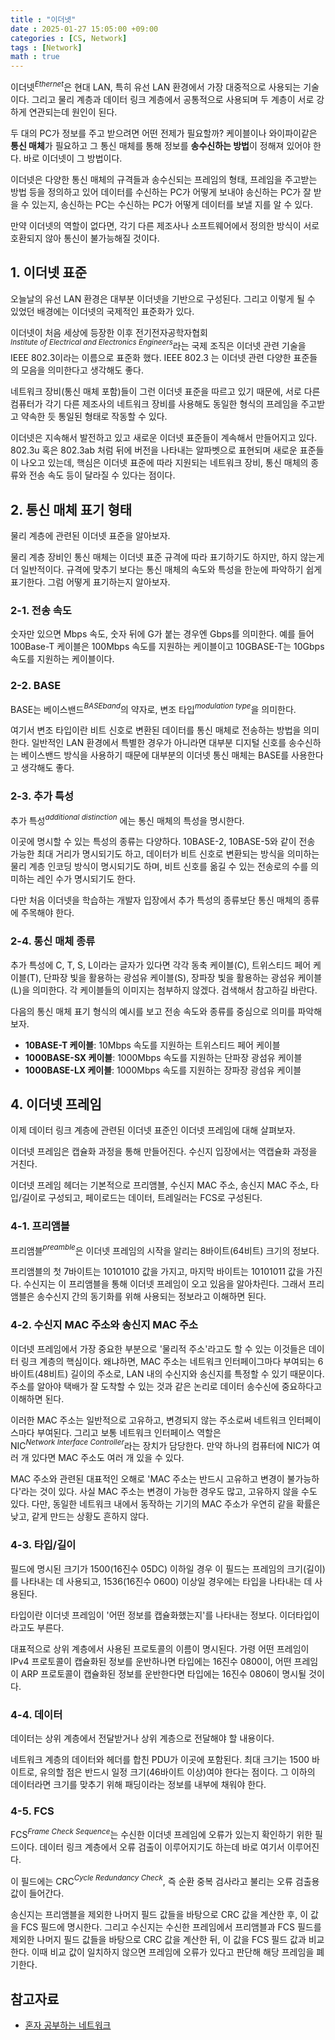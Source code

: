 ```yaml
---
title : "이더넷"
date : 2025-01-27 15:05:00 +09:00
categories : [CS, Network]
tags : [Network]
math : true
---
```


이더넷$^{Ethernet}$은 현대 LAN, 특히 유선 LAN 환경에서 가장 대중적으로 사용되는 기술이다. 그리고 물리 계층과 데이터 링크 계층에서 공통적으로 사용되며 두 계층이 서로 강하게 연관되는데 원인이 된다.

두 대의 PC가 정보를 주고 받으려면 어떤 전제가 필요할까? 케이블이나 와이파이같은 **통신 매체**가 필요하고 그 통신 매체를 통해 정보를 **송수신하는 방법**이 정해져 있어야 한다. 바로 이더넷이 그 방법이다.

이더넷은 다양한 통신 매체의 규격들과 송수신되는 프레임의 형태, 프레임을 주고받는 방법 등을 정의하고 있어 데이터를 수신하는 PC가 어떻게 보내야 송신하는 PC가 잘 받을 수 있는지, 송신하는 PC는 수신하는 PC가 어떻게 데이터를 보낼 지를 알 수 있다.

만약 이더넷의 역할이 없다면, 각기 다른 제조사나 소프트웨어에서 정의한 방식이 서로 호환되지 않아 통신이 불가능해질 것이다. 

## 1. 이더넷 표준

오늘날의 유선 LAN 환경은 대부분 이더넷을 기반으로 구성된다. 그리고 이렇게 될 수 있었던 배경에는 이더넷의 국제적인 표준화가 있다. 

이더넷이 처음 세상에 등장한 이후 전기전자공학자협회$^{Institute\ of\ Electrical\ and\ Electronics\ Engineers}$라는 국제 조직은 이더넷 관련 기술을 IEEE 802.3이라는 이름으로 표준화 했다. IEEE 802.3 는 이더넷 관련 다양한 표준들의 모음을 의미한다고 생각해도 좋다. 

네트워크 장비(통신 매체 포함)들이 그런 이더넷 표준을 따르고 있기 때문에, 서로 다른 컴퓨터가 각기 다른 제조사의 네트워크 장비를 사용해도 동일한 형식의 프레임을 주고받고 약속한 듯 통일된 형태로 작동할 수 있다.

이더넷은 지속해서 발전하고 있고 새로운 이더넷 표준들이 계속해서 만들어지고 있다. 802.3u 혹은 802.3ab 처럼 뒤에 버전을 나타내는 알파벳으로 표현되며 새로운 표준들이 나오고 있는데, 핵심은 이더넷 표준에 따라 지원되는 네트워크 장비, 통신 매체의 종류와 전송 속도 등이 달라질 수 있다는 점이다.

## 2. 통신 매체 표기 형태

물리 계층에 관련된 이더넷 표준을 알아보자.

물리 계층 장비인 통신 매체는 이더넷 표준 규격에 따라 표기하기도 하지만, 하지 않는게 더 일반적이다. 규격에 맞추기 보다는 통신 매체의 속도와 특성을 한눈에 파악하기 쉽게 표기한다. 그럼 어떻게 표기하는지 알아보자.

### 2-1. 전송 속도

숫자만 있으면 Mbps 속도, 숫자 뒤에 G가 붙는 경우엔 Gbps를 의미한다. 예를 들어 100Base-T 케이블은 100Mbps 속도를 지원하는 케이블이고 10GBASE-T는 10Gbps 속도를 지원하는 케이블이다.

### 2-2. BASE

BASE는 베이스밴드$^{BASEband}$의 약자로, 변조 타입$^{modulation\ type}$을 의미한다. 

여기서 변조 타입이란 비트 신호로 변환된 데이터를 통신 매체로 전송하는 방법을 의미한다. 일반적인 LAN 환경에서 특별한 경우가 아니라면 대부분 디지털 신호를 송수신하는 베이스밴드 방식을 사용하기 때문에 대부분의 이더넷 통신 매체는 BASE를 사용한다고 생각해도 좋다.

### 2-3. 추가 특성

추가 특성$^{additional\ distinction}$ 에는 통신 매체의 특성을 명시한다. 

이곳에 명시할 수 있는 특성의 종류는 다양하다. 10BASE-2, 10BASE-5와 같이 전송 가능한 최대 거리가 명시되기도 하고, 데이터가 비트 신호로 변환되는 방식을 의미하는 물리 계층 인코딩 방식이 명시되기도 하며, 비트 신호를 옮길 수 있는 전송로의 수를 의미하는 레인 수가 명시되기도 한다.

다만 처음 이더넷을 학습하는 개발자 입장에서 추가 특성의 종류보단 통신 매체의 종류에 주목해야 한다.

### 2-4. 통신 매체 종류

추가 특성에 C, T, S, L이라는 글자가 있다면 각각 동축 케이블(C), 트위스티드 페어 케이블(T), 단파장 빛을 활용하는 광섬유 케이블(S), 장파장 빛을 활용하는 광섬유 케이블(L)을 의미한다. 각 케이블들의 이미지는 첨부하지 않겠다. 검색해서 참고하길 바란다.

다음의 통신 매체 표기 형식의 예시를 보고 전송 속도와 종류를 중심으로 의미를 파악해보자.

- **10BASE-T 케이블**: 10Mbps 속도를 지원하는 트위스티드 페어 케이블
- **1000BASE-SX 케이블**: 1000Mbps 속도를 지원하는 단파장 광섬유 케이블
- **1000BASE-LX 케이블**: 1000Mbps 속도를 지원하는 장파장 광섬유 케이블

## 4. 이더넷 프레임

이제 데이터 링크 계층에 관련된 이더넷 표준인 이더넷 프레임에 대해 살펴보자. 

이더넷 프레임은 캡슐화 과정을 통해 만들어진다. 수신지 입장에서는 역캡슐화 과정을 거친다.

이더넷 프레임 헤더는 기본적으로 프리앰블, 수신지 MAC 주소, 송신지 MAC 주소, 타입/길이로 구성되고, 페이로드는 데이터, 트레일러는 FCS로 구성된다.

### 4-1. 프리앰블
프리앰블$^{preamble}$은 이더넷 프레임의 시작을 알리는 8바이트(64비트) 크기의 정보다. 

프리앰블의 첫 7바이트는 10101010 값을 가지고, 마지막 바이트는 10101011 값을 가진다. 수신지는 이 프리앰블을 통해 이더넷 프레임이 오고 있음을 알아차린다. 그래서 프리앰블은 송수신지 간의 동기화를 위해 사용되는 정보라고 이해하면 된다.

### 4-2. 수신지 MAC 주소와 송신지 MAC 주소
이더넷 프레임에서 가장 중요한 부분으로 '물리적 주소'라고도 할 수 있는 이것들은 데이터 링크 계층의 핵심이다. 왜냐하면, MAC 주소는 네트워크 인터페이그마다 부여되는 6바이트(48비트) 길이의 주소로, LAN 내의 수신지와 송신지를 특정할 수 있기 때문이다. 주소를 알아야 택배가 잘 도착할 수 있는 것과 같은 논리로 데이터 송수신에 중요하다고 이해하면 된다.

이러한 MAC 주소는 일반적으로 고유하고, 변경되지 않는 주소로써 네트워크 인터페이스마다 부여된다. 그리고 보통 네트워크 인터페이스 역할은 NIC$^{Network\ Interface\ Controller}$라는 장치가 담당한다. 만약 하나의 컴퓨터에 NIC가 여러 개 있다면 MAC 주소도 여러 개 있을 수 있다.

MAC 주소와 관련된 대표적인 오해로 'MAC 주소는 반드시 고유하고 변경이 불가능하다'라는 것이 있다. 사실 MAC 주소는 변경이 가능한 경우도 많고, 고유하지 않을 수도 있다. 다만, 동일한 네트워크 내에서 동작하는 기기의 MAC 주소가 우연히 같을 확률은 낮고, 같게 만드는 상황도 흔하지 않다.

### 4-3. 타입/길이
필드에 명시된 크기가 1500(16진수 05DC) 이하일 경우 이 필드는 프레임의 크기(길이)를 나타내는 데 사용되고, 1536(16진수 0600) 이상일 경우에는 타입을 나타내는 데 사용된다.

타입이란 이더넷 프레임이 '어떤 정보를 캡슐화했는지'를 나타내는 정보다. 이더타입이라고도 부른다. 

대표적으로 상위 계층에서 사용된 프로토콜의 이름이 명시된다. 가령 어떤 프레임이 IPv4 프로토콜이 캡슐화된 정보를 운반하나면 타입에는 16진수 0800이, 어떤 프레임이 ARP 프로토콜이 캡슐화된 정보를 운반한다면 타입에는 16진수 0806이 명시될 것이다.

### 4-4. 데이터

데이터는 상위 계층에서 전달받거나 상위 계층으로 전달해야 할 내용이다. 

네트워크 계층의 데이터와 헤더를 합친 PDU가 이곳에 포함된다. 최대 크기는 1500 바이트로, 유의할 점은 반드시 일정 크기(46바이트 이상)여야 한다는 점이다. 그 이하의 데이터라면 크기를 맞추기 위해 패딩이라는 정보를 내부에 채워야 한다.

### 4-5. FCS

FCS$^{Frame\ Check\ Sequence}$는 수신한 이더넷 프레임에 오류가 있는지 확인하기 위한 필드이다. 데이터 링크 계층에서 오류 검출이 이루어지기도 하는데 바로 여기서 이루어진다.

이 필드에는 CRC$^{Cycle\ Redundancy\ Check}$, 즉 순환 중복 검사라고 불리는 오류 검출용 값이 들어간다.

송신지는 프리앰블을 제외한 나머지 필드 값들을 바탕으로 CRC 값을 계산한 후, 이 값을 FCS 필드에 명시한다. 그리고 수신지는 수신한 프레임에서 프리앰블과 FCS 필드를 제외한 나머지 필드 값들을 바탕으로 CRC 값을 계산한 뒤, 이 값을 FCS 필드 값과 비교한다. 이때 비교 값이 일치하지 않으면 프레임에 오류가 있다고 판단해 해당 프레임을 폐기한다.


## 참고자료

- [혼자 공부하는 네트워크](https://product.kyobobook.co.kr/detail/S000212911507)
